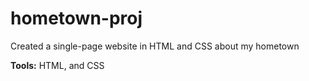 # hometown-proj
Created a single-page website in HTML and CSS about my hometown

**Tools:** HTML, and CSS
